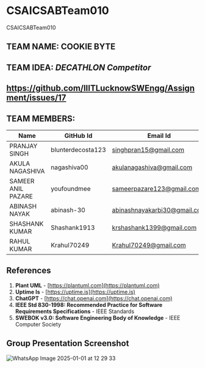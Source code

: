 # CSAICSABTeam010
CSAICSABTeam010

## TEAM NAME: COOKIE BYTE

## TEAM IDEA: *DECATHLON Competitor*

## https://github.com/IIITLucknowSWEngg/Assignment/issues/17

## TEAM MEMBERS:

| Name               | GitHub Id       | Email Id                      | Roll No.   |
|--------------------|-----------------|-------------------------------|------------|
| PRANJAY SINGH      | blunterdecosta123| singhpran15@gmail.com          | LCI2023001 |
| AKULA NAGASHIVA     | nagashiva00      | akulanagashiva@gmail.com       | LCI2023041 |
| SAMEER ANIL PAZARE  | youfoundmee      | sameerpazare123@gmail.com      | LCB2023056 |
| ABINASH NAYAK       | abinash-30       | abinashnayakarbi30@gmail.com   | LCB2023036 |
| SHASHANK KUMAR      | Shashank1913     | krshashank1399@gmail.com       | LCI2023023 |
| RAHUL KUMAR         | Krahul70249      | Krahul70249@gmail.com          | LCI2023049 |

## References

1. **Plant UML** - [https://plantuml.com](https://plantuml.com)
2. **Uptime Is** - [https://uptime.is](https://uptime.is)
3. **ChatGPT** - [https://chat.openai.com](https://chat.openai.com)
4. **IEEE Std 830-1998: Recommended Practice for Software Requirements Specifications** - IEEE Standards
5. **SWEBOK v3.0: Software Engineering Body of Knowledge** - IEEE Computer Society

## Group Presentation Screenshot

![WhatsApp Image 2025-01-01 at 12 29 33](https://github.com/user-attachments/assets/0ea602ea-381a-4072-8a49-4004e359b372)
